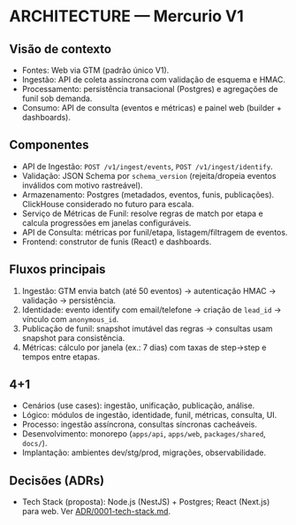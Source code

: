 # ARCHITECTURE — Mercurio V1

## Visão de contexto
- Fontes: Web via GTM (padrão único V1).
- Ingestão: API de coleta assíncrona com validação de esquema e HMAC.
- Processamento: persistência transacional (Postgres) e agregações de funil sob demanda.
- Consumo: API de consulta (eventos e métricas) e painel web (builder + dashboards).

## Componentes
- API de Ingestão: `POST /v1/ingest/events`, `POST /v1/ingest/identify`.
- Validação: JSON Schema por `schema_version` (rejeita/dropeia eventos inválidos com motivo rastreável).
- Armazenamento: Postgres (metadados, eventos, funis, publicações). ClickHouse considerado no futuro para escala.
- Serviço de Métricas de Funil: resolve regras de match por etapa e calcula progressões em janelas configuráveis.
- API de Consulta: métricas por funil/etapa, listagem/filtragem de eventos.
- Frontend: construtor de funis (React) e dashboards.

## Fluxos principais
1) Ingestão: GTM envia batch (até 50 eventos) → autenticação HMAC → validação → persistência.
2) Identidade: evento identify com email/telefone → criação de `lead_id` → vínculo com `anonymous_id`.
3) Publicação de funil: snapshot imutável das regras → consultas usam snapshot para consistência.
4) Métricas: cálculo por janela (ex.: 7 dias) com taxas de step→step e tempos entre etapas.

## 4+1
- Cenários (use cases): ingestão, unificação, publicação, análise.
- Lógico: módulos de ingestão, identidade, funil, métricas, consulta, UI.
- Processo: ingestão assíncrona, consultas síncronas cacheáveis.
- Desenvolvimento: monorepo (`apps/api`, `apps/web`, `packages/shared`, `docs/`).
- Implantação: ambientes dev/stg/prod, migrações, observabilidade.

## Decisões (ADRs)
- Tech Stack (proposta): Node.js (NestJS) + Postgres; React (Next.js) para web. Ver [ADR/0001-tech-stack.md](../ADR/0001-tech-stack.md).
